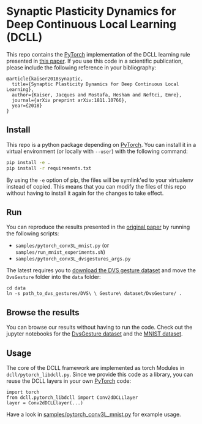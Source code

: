 # Synaptic Plasticity Dynamics for Deep Continuous Local Learning (DCLL)

This repo contains the [PyTorch](https://pytorch.org/) implementation of the DCLL learning rule presented in [this paper](https://arxiv.org/abs/1811.10766).
If you use this code in a scientific publication, please include the following reference in your bibliography:

```
@article{kaiser2018synaptic,
  title={Synaptic Plasticity Dynamics for Deep Continuous Local Learning},
  author={Kaiser, Jacques and Mostafa, Hesham and Neftci, Emre},
  journal={arXiv preprint arXiv:1811.10766},
  year={2018}
}
```

## Install

This repo is a python package depending on [PyTorch](https://pytorch.org/).
You can install it in a virtual environment (or locally with `--user`) with the following command:

```bash
pip install -e .
pip install -r requirements.txt
```

By using the `-e` option of pip, the files will be symlink'ed to your virtualenv instead of copied.
This means that you can modify the files of this repo without having to install it again for the changes to take effect.

## Run

You can reproduce the results presented in the [original paper](https://arxiv.org/abs/1811.10766) by running the following scripts:

* `samples/pytorch_conv3L_mnist.py` (or `samples/run_mnist_experiments.sh`)
* `samples/pytorch_conv3L_dvsgestures_args.py`

The latest requires you to [download the DVS gesture dataset](http://research.ibm.com/dvsgesture/) and move the `DvsGesture` folder into the `data` folder:

```
cd data
ln -s path_to_dvs_gestures/DVS\ \ Gesture\ dataset/DvsGesture/ .
```
## Browse the results

You can browse our results without having to run the code.
Check out the jupyter notebooks for the [DvsGesture dataset](notebooks/plot_dvs_gestures.ipynb) and the [MNIST dataset](notebooks/plot_mnist.ipynb).

## Usage

The core of the DCLL framework are implemented as torch Modules in `dcll/pytorch_libdcll.py`.
Since we provide this code as a library, you can reuse the DCLL layers in your own [PyTorch](https://pytorch.org/) code:

```
import torch
from dcll.pytorch_libdcll import Conv2dDCLLlayer
layer = Conv2dDCLLlayer(...)
```

Have a look in [samples/pytorch_conv3L_mnist.py](samples/pytorch_conv3L_mnist.py) for example usage.
